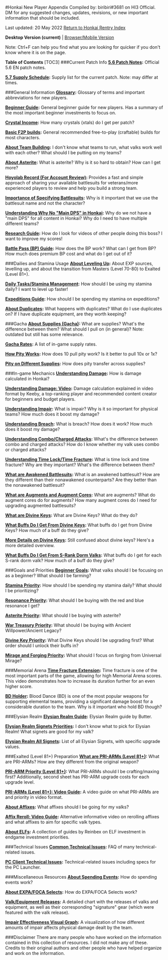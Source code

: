 #Honkai New Player Appendix
Compiled by: biribiri#3681 on HI3 Official. DM for any suggested changes, updates, revisions, or new important information that should be included.

Last updated: 20 May 2022
[Return to Honkai Rentry Index](https://rentry.org/honkai3)

**Desktop Version (current)** | [Browser/Mobile Version](hi3beginnermobile)

Note: Ctrl+F can help you find what you are looking for quicker if you don't know where it is on the page.

**Table of Contents**
[TOC3]
###Current Patch Info
**[5.6 Patch Notes](https://honkaiimpact3.hoyoverse.com/global/en-us/news/20435?cate=329&cateLabel=Updates):** Official 5.6 EN patch notes.

**[5.7 Supply Schedule](https://rentry.org/57cn):** Supply list for the current patch. Note: may differ at times.

###General Information
**[Glossary](https://honkaiimpact3.gamepedia.com/Glossary_of_Terms):** Glossary of terms and important abbreviations for new players.

**[Beginner Guide](https://docs.google.com/document/d/11atbmqWYIhgGxjFWdEdcAmoaPY6lDFLUsidweqYWjUw/view):** General beginner guide for new players. Has a summary of the most important beginner investments to focus on.

**[Crystal Income](discord://discord.com/channels/418652140454674432/901268521181401108/966379903169749012):** How many crystals (xtals) do I get per patch?

**[Basic F2P builds](https://docs.google.com/spreadsheets/d/16_ZXSX7Rc2OLDNiEayBgUuc72OYaowH9UWlMT6itnVo/edit#gid=0):** General recommended free-to-play (craftable) builds for most characters.

**[About Team Building](discord://discord.com/channels/418652140454674432/901268521181401108/946803098553311302):** I don't know what teams to run, what valks work well with each other? What should I be putting on my teams?

**[About Asterite](discord://discord.com/channels/418652140454674432/901268521181401108/905230833101725708):** What is asterite? Why is it so hard to obtain? How can I get more?

**[Hoyolab Record (For Account Review)](discord://discord.com/channels/418652140454674432/901268521181401108/940721452603285545):** Provides a fast and simple approach of sharing your available battlesuits for veterans/more experienced players to review and help you build a strong team.

**[Importance of Specifying Battlesuits](discord://discord.com/channels/418652140454674432/901268521181401108/942817818561347584):** Why is it important that we use the battlesuit name and not the character?

**[Understanding Why No "Main DPS" in Honkai](discord://discord.com/channels/418652140454674432/901268521181401108/943670444945469502):** Why do we not have a "main DPS" for all content in Honkai? Why do I need to have multiple different teams?

**[Research Guide](https://www.hoyolab.com/article/663702):** How do I look for videos of other people doing this boss? I want to improve my scores!

**[Battle Pass (BP) Guide](discord://discord.com/channels/418652140454674432/901268521181401108/928551076435730433):** How does the BP work? What can I get from BP? How much does premium BP cost and what do I get out of it?

###Dailies and Stamina Usage
**[About Leveling Up](discord://discord.com/channels/418652140454674432/901268521181401108/947695035984510986):** About EXP sources, levelling up, and about the transition from Masters (Level 70-80) to Exalted (Level 81+).

**[Daily Tasks/Stamina Management](discord://discord.com/channels/418652140454674432/901268521181401108/943717859580870696):** How should I be using my stamina daily? I want to level up faster!

**[Expeditions Guide](discord://discord.com/channels/418652140454674432/901268521181401108/957698463280279612):** How should I be spending my stamina on expeditions?

**[About Duplicates](discord://discord.com/channels/418652140454674432/901268521181401108/950495679132893234):** What happens with duplicates? What do I use duplicates on? If I have duplicate equipment, are they worth keeping?

###Gacha
**[About Supplies (Gacha)](https://docs.google.com/document/d/1WCBSmtXbZlHR-WLNw1yLKIW1kvd6jVGl9gKkqHoA7V0/edit):** What are supplies? What's the difference between them? What should I pull on (in general)? Note: outdated but still has some relevance.

**[Gacha Rates](discord://discord.com/channels/418652140454674432/527384173883818005/847792221566140446):** A list of in-game supply rates.

**[How Pity Works](discord://discord.com/channels/418652140454674432/901268521181401108/953302657639014490):** How does 10 pull pity work? Is it better to pull 10x or 1x?

**[Pity on Different Supplies](discord://discord.com/channels/418652140454674432/901268521181401108/956672709092319262):** How does pity transfer across supplies? 

###In-game Mechanics
**[Understanding Damage](discord://discord.com/channels/418652140454674432/430057371641970708/903409636097536040):** How is damage calculated in Honkai?

**[Understanding Damage: Video](https://youtu.be/lIGHWCZwaeE):** Damage calculation explained in video format by Keeby, a top-ranking player and recommended content creator for beginners and budget players.

**[Understanding Impair](discord://discord.com/channels/418652140454674432/901268521181401108/937528495423250492):** What is impair? Why is it so important for physical teams? How much does it boost my damage?

**[Understanding Breach](discord://discord.com/channels/418652140454674432/901268521181401108/942552309836156948):** What is breach? How does it work? How much does it boost my damage?

**[Understanding Combo/Charged Attacks](discord://discord.com/channels/418652140454674432/901268521181401108/945220174062170132):** What's the difference between combo and charged attacks? How do I know whether my valk uses combo or charged attacks?

**[Understanding Time Lock/Time Fracture](discord://discord.com/channels/418652140454674432/901268521181401108/949196887343378453):** What is time lock and time fracture? Why are they important? What's the difference between them?

**[What are Awakened Battlesuits](discord://discord.com/channels/418652140454674432/901268521181401108/942638551445680129):** What is an awakened battlesuit? How are they different than their nonawakened counterparts? Are they better than the nonawakened battlesuit?

**[What are Augments and Augment Cores](https://honkaiimpact3.fandom.com/wiki/Augment_Core):** What are augments? What do augment cores do for augments? How many augment cores do I need for upgrading augmented battlesuits?

**[What are Divine Keys](discord://discord.com/channels/418652140454674432/901268521181401108/941176431050915860):** What are Divine Keys? What do they do?

**[What Buffs Do I Get From Divine Keys](discord://discord.com/channels/418652140454674432/901268521181401108/941176446162989086):** What buffs do I get from Divine Keys? How much of a buff do they give? 

**[More Details on Divine Keys](https://docs.google.com/document/d/1TuYdhxxDTxpI_sCbfMF1e75OrbR7fylOFkH17XxOKyA/edit):** Still confused about divine keys? Here's a more detailed overview.

**[What Buffs Do I Get From S-Rank Dorm Valks](discord://discord.com/channels/418652140454674432/901268521181401108/943714444536606730):** What buffs do I get for each S-rank dorm valk? How much of a buff do they give?

###Goals and Priorities
**[Beginner Goals](discord://discord.com/channels/418652140454674432/901268521181401108/930601654301130752):** What valks should I be focusing on as a beginner? What should I be farming?

**[Stamina Priority](discord://discord.com/channels/418652140454674432/901268521181401108/943308431354396713):** How should I be spending my stamina daily? What should I be prioritizing?

**[Resonance Priority](discord://discord.com/channels/418652140454674432/901268521181401108/947940623552499713):** What should I be buying with the red and blue resonance I get?

**[Asterite Priority](discord://discord.com/channels/418652140454674432/901268521181401108/963633533555970058):** What should I be buying with asterite?

**[War Treasury Priority](discord://discord.com/channels/418652140454674432/901268521181401108/944756877806428220):** What should I be buying with Ancient Willpower/Ancient Legacy?

**[Divine Key Priority](https://docs.google.com/spreadsheets/d/1v6fy7roHJVmlsNfvjLtsnnvaGFX1vv997WjYVDFBoIU/edit#gid=873762765):** What Divine Keys should I be upgrading first? What order should I unlock their buffs in?

**[Mirage and Forging Priority](https://rentry.org/hi3bounty3):** What should I focus on forging from Universal Mirage?

###Memorial Arena
**[Time Fracture Extension](https://www.youtube.com/watch?v=nVLhOuO1aLg):** Time fracture is one of the most important parts of the game, allowing for high Memorial Arena scores. This video demonstrates how  to increase its duration further for an even higher score.

**[BD Holder](discord://discord.com/channels/418652140454674432/901268521181401108/946278884553404427):** Blood Dance (BD) is one of the most popular weapons for supporting elemental teams, providing a significant damage boost for a considerable duration to the team. Why is it important who hold BD though?

###Elysian Realm
**[Elysian Realm Guide](https://rentry.org/TheButterERGuide):** Elysian Realm guide by Butter.

**[Elysian Realm Signets Priorities](https://rentry.org/hi3er):** I don't know what to pick for Elysian Realm! What signets are good for my valk?

**[Elysian Realm All Signets](https://rentry.org/elysian_realm_list):** List of all Elysian Signets, with specific upgrade values.

###Exalted (Level 81+) Preparation
**[What are PRI-ARMs (Level 81+)](discord://discord.com/channels/418652140454674432/901268521181401108/940405927381721159):** What are PRI-ARMs? How are they different from the original weapon?

**[PRI-ARM Priority (Level 81+)](https://docs.google.com/spreadsheets/d/1HYgkkqIWOJ-4L6_yDAlthLe1yhRceXcocRS5lNF--go/edit#gid=1405889561):** What PRI-ARMs should I be crafting/maxing first? Additionally, second sheet has PRI-ARM upgrade costs for each upgrade level.

**[PRI-ARMs (Level 81+): Video Guide](https://www.youtube.com/watch?v=BMpwcUGTEvY):** A video guide on what PRI-ARMs are and priority in video format.

**[About Affixes](discord://discord.com/channels/418652140454674432/901268521181401108/960592096450981979):** What affixes should I be going for my valks?

**[Affix Reroll: Video Guide](https://www.youtube.com/watch?v=ySzmEMlEucw):** Alternative informative video on rerolling affixes and what affixes to aim for specific valk types.

**[About ELFs](discord://discord.com/channels/418652140454674432/430057371641970708/955326810705498142):** A collection of guides by Reinbex on ELF investment in endgame investment priorities.

###Technical Issues
**[Common Technical Issues](https://honkaiimpact3.hoyoverse.com/global/en-us/news/19949):** FAQ of many technical-related issues.

**[PC Client Technical Issues](https://honkaiimpact3.hoyoverse.com/global/en-us/news/2118?cate=329&cateLabel=Updates):** Technical-related issues including specs for the PC Launcher.

###Miscellaneous Resources
**[About Spending Events](discord://discord.com/channels/418652140454674432/901268521181401108/942977179812245536):** How do spending events work?

**[About EXPA/FOCA Selects](discord://discord.com/channels/418652140454674432/901268521181401108/943952769033850930):** How do EXPA/FOCA Selects work?

**[Valk/Equipment Releases](https://docs.google.com/spreadsheets/d/1W_DU5z_jCW2sf4b3x2Ca_JNmjsIGsAmPzoJj4hqsX0A/edit#gid=1973339):** A detailed chart with the releases of valks and equipment, as well as their corresponding "signature" gear (which were featured with the valk release).

**[Impair Effectiveness Visual Graph](https://www.desmos.com/calculator/gstigzntfb):** A visualization of how different amounts of impair affects physical damage dealt by the team.

###Disclaimer
There are many people who have worked on the information contained in this collection of resources. I did not make any of these. Credits to their original authors and other people who have helped organize and work on the information.

